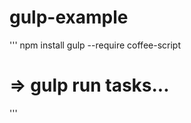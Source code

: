 gulp-example
============

'''
npm install
gulp --require coffee-script

# => gulp run tasks...
'''
